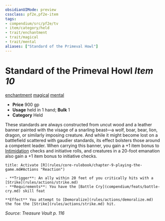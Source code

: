 ```yaml
---
obsidianUIMode: preview
cssclass: pf2e,pf2e-item
tags:
- compendium/src/pf2e/tv
- item/category/held
- trait/enchantment
- trait/magical
- trait/mental
aliases: ["Standard of the Primeval Howl"]
---
```

# Standard of the Primeval Howl *Item 10*  
[enchantment](rules/traits/enchantment.md "Enchantment School Trait")  [magical](rules/traits/magical.md "Magical Item Trait")  [mental](rules/traits/mental.md "Mental Effect Trait")  

- **Price** 900 gp
- **Usage** held in 1 hand; **Bulk** 1
- **Category** Held

These standards are always constructed from uncut wood and a leather banner painted with the visage of a snarling beast—a wolf, boar, bear, lion, dragon, or similarly imposing creature. And while it might become lost on a battlefield scattered with gaudier standards, its effect bolsters those around a competent leader. When carrying this banner, you gain a +1 item bonus to [Intimidation](compendium/skills.md#Intimidation) checks and initiative rolls, and creatures in a 20-foot emanation also gain a +1 item bonus to initiative checks.

```ad-embed-ability
title: Activate [R](rules/core-rulebook/chapter-9-playing-the-game.md#Actions "Reaction")

- **Trigger**: An ally within 20 feet of you critically hits with a [Strike](rules/actions/strike.md)
- **Requirements**: You have the [Battle Cry](compendium/feats/battle-cry.md) skill feat

**Effect** You attempt to [Demoralize](rules/actions/demoralize.md) the foe the [Strike](rules/actions/strike.md) hit.
```

*Source: Treasure Vault p. 116*